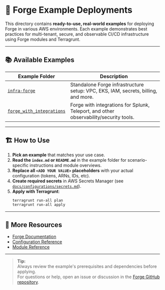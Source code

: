 # 🧩 Forge Example Deployments

This directory contains **ready-to-use, real-world examples** for deploying Forge in various AWS environments. Each example demonstrates best practices for multi-tenant, secure, and observable CI/CD infrastructure using Forge modules and Terragrunt.

---

## 📚 Available Examples

| Example Folder                | Description                                                                                   |
|-------------------------------|----------------------------------------------------------------------------------------------|
| [`infra-forge`](./infra-forge) | Standalone Forge infrastructure setup: VPC, EKS, IAM, secrets, billing, and more.            |
| [`forge_with_integrations`](./forge_with_integrations) | Forge with integrations for Splunk, Teleport, and other observability/security tools.      |

---

## 🏗️ How to Use

1. **Pick an example** that matches your use case.
2. **Read the `index.md` or `README.md`** in the example folder for scenario-specific instructions and module overviews.
3. **Replace all `<ADD YOUR VALUE>` placeholders** with your actual configuration (tokens, ARNs, IDs, etc).
4. **Create required secrets** in AWS Secrets Manager (see [`docs/configurations/secrets.md`](../docs/configurations/secrets.md)).
5. **Apply with Terragrunt**:
   ```bash
   terragrunt run-all plan
   terragrunt run-all apply
   ```

---

## 🔗 More Resources

- [Forge Documentation](https://cisco-open.github.io/forge/)
- [Configuration Reference](../docs/configurations/)
- [Module Reference](https://github.com/cisco-open/forge/tree/main/modules/)

---

> **Tip:**  
> Always review the example's prerequisites and dependencies before applying.  
> For questions or help, open an issue or discussion in the [Forge GitHub repository](https://github.com/cisco-open/forge).
